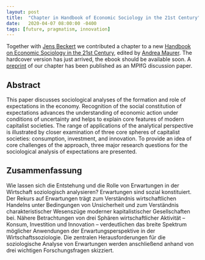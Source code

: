 ```yaml
---
layout: post
title:  "Chapter in Handbook of Economic Sociology in the 21st Century"
date:   2020-04-07 08:00:00 -0400
tags: [future, pragmatism, innovation]
---
```


Together with [Jens Beckert](https://www.mpifg.de/people/jb1/index_en.asp) we contributed a chapter to a new [Handbook on Economic Sociology in the 21st Century](https://www.springer.com/gp/book/9783030616182), edited by [Andrea Maurer](https://www.uni-trier.de/universitaet/fachbereiche-faecher/fachbereich-iv/faecher/soziologie/professuren/wirtschaftssoziologie/team/prof-dr-andrea-maurer). The hardcover version has just arrived, the ebook should be available soon. A [preprint](https://pure.mpg.de/rest/items/item_3214547_2/component/file_3214663/content) of our chapter has been published as an MPIfG discussion paper.

<!--more-->

## Abstract

This paper discusses sociological analyses of the formation and role of expectations in the economy. Recognition of the social constitution of expectations advances the understanding of economic action under conditions of uncertainty and helps to explain core features of modern capitalist societies. The range of applications of the analytical perspective is illustrated by closer examination of three core spheres of capitalist societies: consumption, investment, and innovation. To provide an idea of core challenges of the approach, three major research questions for the sociological analysis of expectations are presented.

## Zusammenfassung

Wie lassen sich die Entstehung und die Rolle von Erwartungen in der Wirtschaft soziologisch analysieren? Erwartungen sind sozial konstituiert. Der Rekurs auf Erwartungen trägt zum Verständnis wirtschaftlichen Handelns unter Bedingungen von Unsicherheit und zum Verständnis charakteristischer Wesenszüge moderner kapitalistischer Gesellschaften bei. Nähere Betrachtungen von drei Sphären wirtschaftlicher Aktivität – Konsum, Investition und Innovation – verdeutlichen das breite Spektrum möglicher Anwendungen der Erwartungsperspektive in der Wirtschaftssoziologie. Die zentralen Herausforderungen für die soziologische Analyse von Erwartungen werden anschließend anhand von drei wichtigen Forschungsfragen skizziert.
